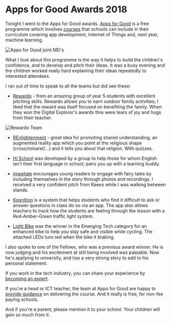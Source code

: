 # Apps for Good Awards 2018

Tonight I went to the Apps for Good awards. [Apps for Good](https://www.appsforgood.org/) is a free programme which involves [courses](https://www.appsforgood.org/public/teach-apps-for-good) that schools can include in their curriculum covering app development, Internet of Things and, next year, machine learning.

![Apps for Good joint MD's]({{site.url}}/assets/apps-for-good-joint-mds.png)

What I love about this programme is the way it helps to build the children's confidence, and to develop and pitch their ideas. It was a busy evening and the children worked really hard explaining their ideas repeatedly to interested attendees.

I ran out of time to speak to all the teams but did see these:

* [Rewardo](https://www.appsforgood.org/public/awards/2018/rewardo) - from an amazing group of year 5 students with excellent pitching skills. Rewardo allows you to earn outdoor family activities; I liked that the reward was itself focused on benefiting the family. When they won the Digital Explorer's awards thre were tears of joy and hugs from their teacher.

![Rewardo Team]({{site.url}}/assets/rewardo-team.png)

* [REnlightenment](https://www.appsforgood.org/public/awards/2018/renlightenment) - great idea for promoting shared understanding; an augmented reality app which you point at the religious shape (cross/minaret/...) and it tells you about that religion. With quizzes.

* [Hi School](https://www.appsforgood.org/public/awards/2018/hi-school) was developed by a group to help those for whom English isn't their first language in school; pairs you up with a learning buddy.

* [imagitale](https://www.appsforgood.org/public/awards/2018/imagitale) encourages young readers to engage with fairy tales by including themselves in the story through photos and recordings. I received a very confident pitch from Raees while I was walking between stands.

* [Kognition](https://www.appsforgood.org/public/awards/2018/kognition) is a system that helps students who find it difficult to ask or answer questions in class do so via an app. The app also allows teachers to track how the students are feeling through the lesson with a Red-Amber-Green traffic light system.

* [Light Bike](https://www.appsforgood.org/public/awards/2018/light-bike) was the winner in the Emerging Tech category for an enhanced bike to help you stay safe and visible while cycling. The attached LEDs turn red when the bike it braking.

I also spoke to one of the Fellows, who was a previous award winner. He is now judging and his excitement at still being involved was palpable. Now he's applying to university, and has a very strong story to add to his personal statement.

If you work in the tech industry, you can share your experience by [becoming an expert](https://www.appsforgood.org/public/get-involved/become-an-expert). 

If you're a head or ICT teacher, the team at Apps for Good are happy to [provide guidance](https://www.appsforgood.org/public/about-us#contact-us) on delivering the course. And it really is free, for non-fee paying schools.

And if you're a parent, please mention it to your school. Your children will gain so much from it.


